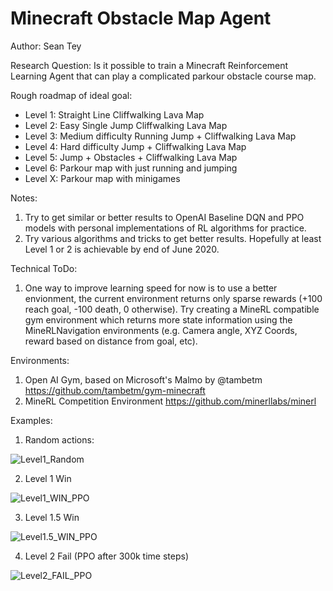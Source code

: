 # Minecraft Obstacle Map Agent
Author: Sean Tey

Research Question: Is it possible to train a Minecraft Reinforcement Learning Agent that can play a complicated parkour obstacle course map.

Rough roadmap of ideal goal:
* Level 1: Straight Line Cliffwalking Lava Map
* Level 2: Easy Single Jump Cliffwalking Lava Map
* Level 3: Medium difficulty Running Jump + Cliffwalking Lava Map
* Level 4: Hard difficulty Jump + Cliffwalking Lava Map
* Level 5: Jump + Obstacles + Cliffwalking Lava Map
* Level 6: Parkour map with just running and jumping
* Level X: Parkour map with minigames

Notes: 
1. Try to get similar or better results to OpenAI Baseline DQN and PPO models with personal implementations of RL algorithms for practice.
2. Try various algorithms and tricks to get better results. Hopefully at least Level 1 or 2 is achievable by end of June 2020.

Technical ToDo: 
1. One way to improve learning speed for now is to use a better envionment, the current environment returns only sparse rewards (+100 reach goal, -100 death, 0 otherwise). Try creating a MineRL compatible gym environment which returns more state information using the MineRLNavigation environments (e.g. Camera angle, XYZ Coords, reward based on distance from goal, etc).

Environments:
1. Open AI Gym, based on Microsoft's Malmo by @tambetm https://github.com/tambetm/gym-minecraft
2. MineRL Competition Environment https://github.com/minerllabs/minerl

Examples:

1. Random actions:

![Level1_Random](./images/level1_random.GIF)

2. Level 1 Win

![Level1_WIN_PPO](./images/level1_win.GIF)

3. Level 1.5 Win

![Level1.5_WIN_PPO](./images/level1.5_win.GIF)

4. Level 2 Fail (PPO after 300k time steps)


![Level2_FAIL_PPO](./images/level2_fail.GIF)
